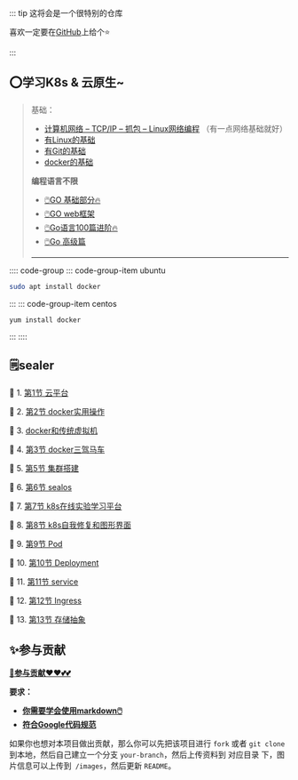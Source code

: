 :::  tip 
这将会是一个很特别的仓库

喜欢一定要在[GitHub](https://github.com/3293172751/cs-awesome-Block_Chain)上给个⭐

:::



## ⭕学习K8s & 云原生~

> 基础：
>
> +  [计算机网络 – TCP/IP – 抓包 – Linux网络编程](https://github.com/3293172751/Block_Chain/blob/master/web/README.md) （有一点网络基础就好）
> +  [有Linux的基础](https://github.com/3293172751/CS_COURSE/blob/master/linux/README.md)
> +  [有Git的基础](https://github.com/3293172751/awesome-cs-course/blob/master/Git/README.md)
> +  [docker的基础](https://docker.nsddd.top)
>
> **编程语言不限**
>
> -  [🖱️GO 基础部分🔥](https://github.com/3293172751/Block_Chain/blob/master/TOC.md)
> -  [🖱️GO web框架](https://github.com/3293172751/Block_Chain/blob/master/go-web)
> -  [🖱️Go语言100篇进阶🔥](https://github.com/3293172751/Block_Chain/blob/master/Gomd_super/README.md)
> -  [🖱️Go 高级篇](https://github.com/3293172751/Block_Chain/blob/master/go-advancend/README.md)
>
> ---




:::: code-group
::: code-group-item ubuntu

```bash
sudo apt install docker
```

:::
::: code-group-item centos

```shell
yum install docker
```

:::
::::



## 🗒️sealer 

🐋 1. [第1节 云平台](1.md)

🐋 2. [第2节 docker实用操作](2.md)

🐋 3. [docker和传统虚拟机](3.md)

🐋 4. [第3节 docker三驾马车](4.md)

🐋 5. [第5节 集群搭建](5.md)

🐋 6. [第6节 sealos](6.md)

🐋 7. [第7节 k8s在线实验学习平台](7.md)

🐋 8. [第8节 k8s自我修复和图形界面](8.md)

🐋 9. [第9节 Pod](9.md)

🐋 10. [第10节 Deployment](10.md)

🐋 11. [第11节 service](11.md)

🐋 12. [第12节 Ingress](12.md)

🐋 13. [第13节 存储抽象](13.md)



<!--

🐋 14. [容器数据卷](14.md)

🐋 15. [docker基础篇最后补充-资源](15.md)

🐋 16. [tomcat安装挂载](16.md)

🐋 17. [docker安装MySQL](17.md)

🐋 18. [docker安装redis](18.md)

🐋 19. [mysql主从复制docker版](19.md)

🐋 20. [分布式存储之hash取余算法](20.md)

🐋 21. [3主3从redis集群扩缩容配置案例说明](21.md)

🐋 22. [redis主从扩容](22.md)

🐋 23. [redis主从缩容](23.md)

🐋 24. [DockerFile解析](24.md)

🐋 25. [dockerfile保留字](25.md)

🐋 26. [dockerfile案例](26.md)

🐋 27. [虚悬镜像](27.md)

🐋 28. [编写自定义镜像myubuntu](28.md)

🐋 29. [Docker微服务实战](29.md)

🐋 30. [docker 网络](30.md)

🐋 31. [docker网络模式](31.md)

🐋 32. [bridge是什么](32.md)

🐋 33. [host是什么](33.md)

🐋 34. [none是什么](34.md)

🐋 35. [container是什么](35.md)

🐋 36. [自定义网络格式](36.md)

🐋 37. [Docker平台架构图解](37.md)

🐋 38. [docker-compose容器编排](38.md)

🐋 39. [Compose核心概念](39.md)

🐋 40. [改造升级微服务工程docker_boot](40.md)

+  [ 🖱️脑图下载](脑图笔记)

---
-->

## ✨参与贡献

**[🫵参与贡献❤️❤️💕💕](https://nsddd.top/archives/contributors)**

**要求：**

- [**你需要学会使用markdown🖱️**](https://github.com/3293172751/CS_COURSE/blob/master/markdown/README.md)
- [**符合Google代码规范**](https://zh-google-styleguide.readthedocs.io/en/latest/google-cpp-styleguide/)

如果你也想对本项目做出贡献，那么你可以先把该项目进行 `fork` 或者 `git clone` 到本地，然后自己建立一个分支 `your-branch`，然后上传资料到 对应目录 下，图片信息可以上传到` /images`，然后更新 `README`。
